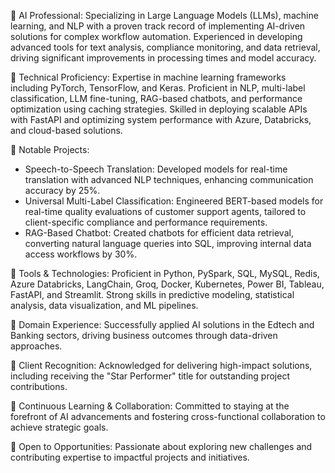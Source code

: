 🔹 AI Professional: Specializing in Large Language Models (LLMs), machine learning, and NLP with a proven track record of implementing AI-driven solutions for complex workflow automation. Experienced in developing advanced tools for text analysis, compliance monitoring, and data retrieval, driving significant improvements in processing times and model accuracy.

🔹 Technical Proficiency: Expertise in machine learning frameworks including PyTorch, TensorFlow, and Keras. Proficient in NLP, multi-label classification, LLM fine-tuning, RAG-based chatbots, and performance optimization using caching strategies. Skilled in deploying scalable APIs with FastAPI and optimizing system performance with Azure, Databricks, and cloud-based solutions.

🔹 Notable Projects:
- Speech-to-Speech Translation: Developed models for real-time translation with advanced NLP techniques, enhancing communication accuracy by 25%.
- Universal Multi-Label Classification: Engineered BERT-based models for real-time quality evaluations of customer support agents, tailored to client-specific compliance and performance requirements.
- RAG-Based Chatbot: Created chatbots for efficient data retrieval, converting natural language queries into SQL, improving internal data access workflows by 30%.

🔹 Tools & Technologies: Proficient in Python, PySpark, SQL, MySQL, Redis, Azure Databricks, LangChain, Groq, Docker, Kubernetes, Power BI, Tableau, FastAPI, and Streamlit. Strong skills in predictive modeling, statistical analysis, data visualization, and ML pipelines.

🔹 Domain Experience: Successfully applied AI solutions in the Edtech and Banking sectors, driving business outcomes through data-driven approaches.

🔹 Client Recognition: Acknowledged for delivering high-impact solutions, including receiving the "Star Performer" title for outstanding project contributions.

🔹 Continuous Learning & Collaboration: Committed to staying at the forefront of AI advancements and fostering cross-functional collaboration to achieve strategic goals.

🔹 Open to Opportunities: Passionate about exploring new challenges and contributing expertise to impactful projects and initiatives.
